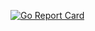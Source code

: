 [![Go Report Card](https://goreportcard.com/badge/github.com/carol-caires/basic-go-docker)](https://goreportcard.com/report/github.com/carol-caires/basic-go-docker)
